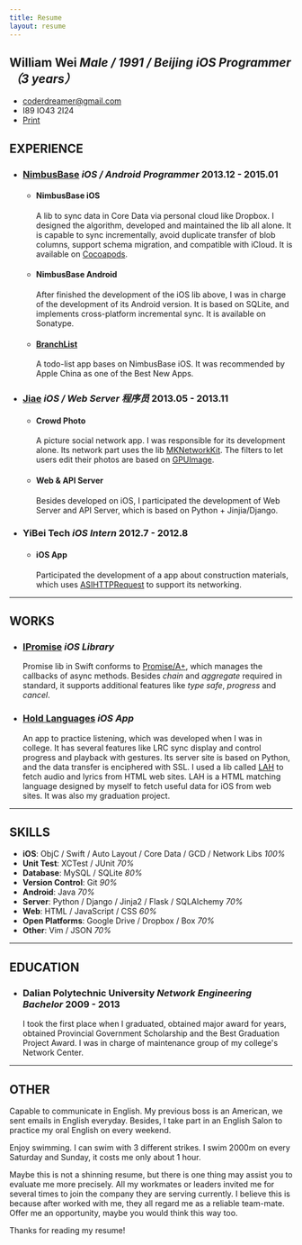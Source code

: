 ```yaml
---
title: Resume
layout: resume
---
```


## William Wei *Male / 1991 / Beijing* *iOS Programmer（3 years）*

+ [coderdreamer@gmail.com](mailto:coderdreamer@gmail.com)
+ I89 IO43 2I24
+ [Print](javascript:window.print())


## EXPERIENCE

+ ### [NimbusBase](http://nimbusbase.com) *iOS / Android Programmer* <time>2013.12 - 2015.01</time>
  + #### NimbusBase iOS
    A lib to sync data in Core Data via personal cloud like Dropbox. I designed the algorithm, developed and maintained the lib all alone. It is capable to sync incrementally, avoid duplicate transfer of blob columns, support schema migration, and compatible with iCloud. It is available on [Cocoapods](http://cocoapods.org/?q=Nimbusbase).
  + #### NimbusBase Android
    After finished the development of the iOS lib above, I was in charge of the development of its Android version. It is based on SQLite, and implements cross-platform incremental sync. It is available on Sonatype.
  + #### [BranchList](https://itunes.apple.com/cn/app/branchlist/id885672869)
    A todo-list app bases on NimbusBase iOS. It was recommended by Apple China as one of the Best New Apps.

+ ### [Jiae](http://www.jiae.com) *iOS / Web Server 程序员* <time>2013.05 - 2013.11</time>
  + #### Crowd Photo
    A picture social network app. I was responsible for its development alone. Its network part uses the lib [MKNetworkKit](https://github.com/MugunthKumar/MKNetworkKit). The filters to let users edit their photos are based on [GPUImage](https://github.com/BradLarson/GPUImage).
  + #### Web & API Server
    Besides developed on iOS, I participated the development of Web Server and API Server, which is based on Python + Jinjia/Django.

+ ### YiBei Tech *iOS Intern* <time>2012.7 - 2012.8</time>
  + #### iOS App
    Participated the development of a app about construction materials, which uses [ASIHTTPRequest](https://github.com/pokeb/asi-http-request) to support its networking.

---
 
## WORKS

+ ### [IPromise](https://github.com/coppercash/IPromise) *iOS Library*
  Promise lib in Swift conforms to [Promise/A+](http://promises-aplus.github.com/promises-spec), which manages the callbacks of async methods. Besides *chain* and *aggregate* required in standard, it supports additional features like *type safe*, *progress* and *cancel*.
+ ### [Hold Languages](https://github.com/coppercash/HoldLanguages) *iOS App*
  An app to practice listening, which was developed when I was in college. It has several features like LRC sync display and control progress and playback with gestures. Its server site is based on Python, and the data transfer is enciphered with SSL. I used a lib called [LAH](https://github.com/coppercash/Lazy_API_with_HTML) to fetch audio and lyrics from HTML web sites. LAH is a HTML matching language designed by myself to fetch useful data for iOS from web sites. It was also my graduation project.

---

## SKILLS

+ **iOS**: ObjC / Swift / Auto Layout / Core Data / GCD / Network Libs *100%*
+ **Unit Test**: XCTest / JUnit *70%*
+ **Database**: MySQL / SQLite *80%*
+ **Version Control**: Git *90%*
+ **Android**: Java *70%*
+ **Server**: Python / Django / Jinja2 / Flask / SQLAlchemy *70%*
+ **Web**: HTML / JavaScript / CSS *60%*
+ **Open Platforms**: Google Drive / Dropbox / Box *70%*
+ **Other**: Vim / JSON *70%*

---

## EDUCATION

+ ### Dalian Polytechnic University *Network Engineering Bachelor* <time>2009 - 2013</time>
  I took the first place when I graduated, obtained major award for years, obtained Provincial Government Scholarship and the Best Graduation Project Award. I was in charge of maintenance group of my college's Network Center. 

---

## OTHER

Capable to communicate in English. My previous boss is an American, we sent emails in English everyday. Besides, I take part in an English Salon to practice my oral English on every weekend.

Enjoy swimming. I can swim with 3 different strikes. I swim 2000m on every Saturday and Sunday, it costs me only about 1 hour.

Maybe this is not a shinning resume, but there is one thing may assist you to evaluate me more precisely. All my workmates or leaders invited me for several times to join the company they are serving currently. I believe this is because after worked with me, they all regard me as a reliable team-mate. Offer me an opportunity, maybe you would think this way too.

Thanks for reading my resume!
